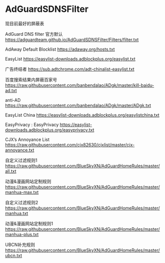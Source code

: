# AdGuardSDNSFilter
现目前最好的屏蔽表

AdGuard DNS filter 官方默认
https://adguardteam.github.io/AdGuardSDNSFilter/Filters/filter.txt

AdAway Default Blocklist
https://adaway.org/hosts.txt

EasyList
https://easylist-downloads.adblockplus.org/easylist.txt

广告终结者
https://sub.adtchrome.com/adt-chinalist-easylist.txt

百度搜索结果内屏蔽百家号
https://raw.githubusercontent.com/banbendalao/ADgk/master/kill-baidu-ad.txt

anti-AD
https://raw.githubusercontent.com/banbendalao/ADgk/master/ADgk.txt

EasyList China
https://easylist-downloads.adblockplus.org/easylistchina.txt

EasyPrivacy : EasyPrivacy
https://easylist-downloads.adblockplus.org/easyprivacy.txt

CJX’s Annoyance List
https://raw.githubusercontent.com/cjx82630/cjxlist/master/cjx-annoyance.txt

自定义过滤规则1
https://raw.githubusercontent.com/BlueSkyXN/AdGuardHomeRules/master/all.txt

动漫&漫画网站定制规则
https://raw.githubusercontent.com/BlueSkyXN/AdGuardHomeRules/master/manhua-max.txt

自定义过滤规则2
https://raw.githubusercontent.com/BlueSkyXN/AdGuardHomeRules/master/manhua.txt

动漫&漫画网站定制规则1
https://raw.githubusercontent.com/BlueSkyXN/AdGuardHomeRules/master/manhua-plus.txt

UBCN补充规则
https://raw.githubusercontent.com/BlueSkyXN/AdGuardHomeRules/master/ubcn.txt
